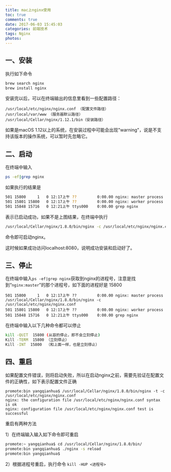 ```yaml
---
title: mac上nginx使用
toc: true
comments: true
date: 2017-06-03 15:45:03
categories: 前端技术
tags: Nginx
photos:
---
```


<!--more-->

## 一、安装
执行如下命令

```bash
brew search nginx
brew install nginx
```

安装完以后，可以在终端输出的信息里看到一些配置路径：

```
/usr/local/etc/nginx/nginx.conf （配置文件路径）
/usr/local/var/www （服务器默认路径）
/usr/local/Cellar/nginx/1.12.1/bin（安装路径）
```

如果是macOS 1.12以上的系统，在安装过程中可能会出现"warning"，说是不支持该版本的操作系统，可以暂时先忽略它。

## 二、启动
在终端中输入

```bash
ps -ef|grep nginx
```

如果执行的结果是

```bash
501 15800     1   0 12:17上午 ??         0:00.00 nginx: master process /usr/local/Cellar/nginx/1.8.0/bin/nginx -c /usr/local/etc/nginx/nginx.conf
501 15801 15800   0 12:17上午 ??         0:00.00 nginx: worker process
501 15848 15716   0 12:21上午 ttys000    0:00.00 grep nginx
```
表示已启动成功，如果不是上图结果，在终端中执行

```bash
/usr/local/Cellar/nginx/1.8.0/bin/nginx -c /usr/local/etc/nginx/nginx.conf
```

命令即可启动nginx。

这时候如果成功访问localhost:8080，说明成功安装和启动好了。

## 三、停止
在终端中输入`ps -ef|grep nginx`获取到nginx的进程号，注意是找到“`nginx:master`”的那个进程号，如下面的进程好是 15800

```
501 15800     1   0 12:17上午 ??         0:00.00 nginx: master process /usr/local/Cellar/nginx/1.8.0/bin/nginx -c /usr/local/etc/nginx/nginx.conf
501 15801 15800   0 12:17上午 ??         0:00.00 nginx: worker process
501 15848 15716   0 12:21上午 ttys000    0:00.00 grep nginx
```
在终端中输入以下几种命令都可以停止

```bash
kill -QUIT  15800 (从容的停止，即不会立刻停止)
Kill -TERM  15800 （立刻停止）
Kill -INT  15800  （和上面一样，也是立刻停止）
```

## 四、重启

如果配置文件错误，则将启动失败，所以在启动nginx之前，需要先验证在配置文件的正确性，如下表示配置文件正确

```
promote:bin yangqianhua$ /usr/local/Cellar/nginx/1.8.0/bin/nginx -t -c /usr/local/etc/nginx/nginx.conf
nginx: the configuration file /usr/local/etc/nginx/nginx.conf syntax is ok
nginx: configuration file /usr/local/etc/nginx/nginx.conf test is successful
```

重启有两种方法

1）在终端输入输入如下命令即可重启

```bash
promote:~ yangqianhua$ cd /usr/local/Cellar/nginx/1.8.0/bin/
promote:bin yangqianhua$ ./nginx -s reload
promote:bin yangqianhua$
```

2）根据进程号重启，执行命令 `kill -HUP <进程号>`


